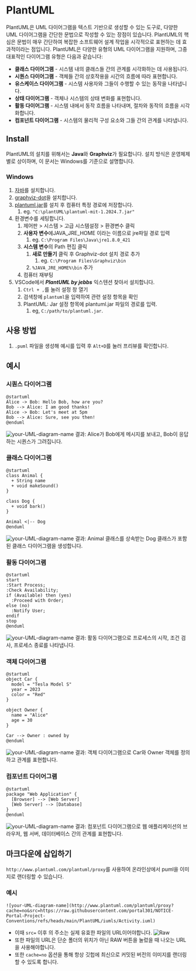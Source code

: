 # PlantUML
PlantUML은 UML 다이어그램을 텍스트 기반으로 생성할 수 있는 도구로, 다양한 UML 다이어그램을 간단한 문법으로 작성할 수 있는 장점이 있습니다. PlantUML의 핵심은 문법이 매우 간단하여 복잡한 소프트웨어 설계 작업을 시각적으로 표현하는 데 효과적이라는 점입니다. PlantUML은 다양한 유형의 UML 다이어그램을 지원하며, 그중 대표적인 다이어그램 유형은 다음과 같습니다:

- **클래스 다이어그램** - 시스템 내의 클래스들 간의 관계를 시각화하는 데 사용됩니다.
- **시퀀스 다이어그램** - 객체들 간의 상호작용을 시간의 흐름에 따라 표현합니다.
- **유스케이스 다이어그램** - 시스템 사용자와 그들이 수행할 수 있는 동작을 나타냅니다.
- **상태 다이어그램** - 객체나 시스템의 상태 변화를 표현합니다.
- **활동 다이어그램** - 시스템 내에서 동작 흐름을 나타내며, 절차와 동작의 흐름을 시각화합니다.
- **컴포넌트 다이어그램** - 시스템의 물리적 구성 요소와 그들 간의 관계를 나타냅니다.


## Install
PlantUML의 설치를 위해서는 **Java**와 **Graphviz**가 필요합니다. 설치 방식은 운영체제별로 상이하며, 이 문서는 Windows를 기준으로 설명합니다.

### Windows
1. [자바](!https://www.java.com/ko/download/ie_manual.jsp?locale=ko)를 설치합니다.
2. [graphviz-dot](!https://plantuml.com/ko/graphviz-dot)을 설치합니다.
3. [plantuml.jar](!https://plantuml.com/ko/download)를 설치 후 컴퓨터 특정 경로에 저장합니다.
   1. eg. ```"C:\plantUML\plantuml-mit-1.2024.7.jar"```
4. 환경변수를 세팅합니다.
   1. 제어판 > 시스템 > 고급 시스템설정 > 환경변수 클릭
   2. **사용자 변수**에JAVA_JRE_HOME 이라는 이름으로 jre파일 경로 입력
      1. eg. ```C:\Program Files\Java\jre1.8.0_421```
   3. **시스템 변수**의 Path 편집 클릭
      1. **새로 만들기** 클릭 후 Graphviz-dot 설치 경로 추가 
         1. eg. ```C:\Program Files\Graphviz\bin```
      2. ```%JAVA_JRE_HOME%\bin``` 추가
   4. 컴퓨터 재부팅
5. VSCode에서 ***PlantUML by jebbs*** 익스텐션 찾아서 설치합니다.
   1. ```Ctrl + ,```를 눌러 설정 창 열기
   2. 검색창에 ```plantuml```을 입력하여 관련 설정 항목을 확인
   3. PlantUML: Jar 설정 항목에 plantuml.jar 파일의 경로를 입력. 
      1. eg, ```C:/path/to/plantuml.jar```.
   
## 사용 방법
1. ```.puml``` 파일을 생성해 예시를 입력 후 ```Alt+D```를 눌러 프리뷰를 확인합니다.


## 예시
### 시퀀스 다이어그램
```iuml 
@startuml
Alice -> Bob: Hello Bob, how are you?
Bob --> Alice: I am good thanks!
Alice -> Bob: Let's meet at 5pm
Bob --> Alice: Sure, see you then!
@enduml
```
![your-UML-diagram-name](http://www.plantuml.com/plantuml/proxy?cache=no&src=https://raw.githubusercontent.com/portal301/NOTICE-Portal-Project-Conventions/refs/heads/main/PlantUML/iumls/Sequence.iuml)
결과: Alice가 Bob에게 메시지를 보내고, Bob이 응답하는 시퀀스가 그려집니다.


### 클래스 다이어그램
```
@startuml
class Animal {
  + String name
  + void makeSound()
}

class Dog {
  + void bark()
}

Animal <|-- Dog
@enduml
```
![your-UML-diagram-name](http://www.plantuml.com/plantuml/proxy?cache=no&src=https://raw.githubusercontent.com/portal301/NOTICE-Portal-Project-Conventions/refs/heads/main/PlantUML/iumls/Class.iuml)
결과: Animal 클래스를 상속받는 Dog 클래스가 포함된 클래스 다이어그램을 생성합니다.

### 활동 다이어그램
```
@startuml
start
:Start Process;
:Check Availability;
if (Available) then (yes)
  :Proceed with Order;
else (no)
  :Notify User;
endif
stop
@enduml
```
![your-UML-diagram-name](http://www.plantuml.com/plantuml/proxy?cache=no&src=https://raw.githubusercontent.com/portal301/NOTICE-Portal-Project-Conventions/refs/heads/main/PlantUML/iumls/Activity.iuml)
결과: 활동 다이어그램으로 프로세스의 시작, 조건 검사, 프로세스 종료를 나타냅니다.

### 객체 다이어그램
```
@startuml
object Car {
  model = "Tesla Model S"
  year = 2023
  color = "Red"
}

object Owner {
  name = "Alice"
  age = 30
}

Car --> Owner : owned by
@enduml
```
![your-UML-diagram-name](http://www.plantuml.com/plantuml/proxy?cache=no&src=https://raw.githubusercontent.com/portal301/NOTICE-Portal-Project-Conventions/refs/heads/main/PlantUML/iumls/Object.iuml)
결과: 객체 다이어그램으로 Car와 Owner 객체를 정의하고 관계를 표현합니다.

### 컴포넌트 다이어그램 
```
@startuml
package "Web Application" {
  [Browser] --> [Web Server]
  [Web Server] --> [Database]
}
@enduml
```
![your-UML-diagram-name](http://www.plantuml.com/plantuml/proxy?cache=no&src=https://raw.githubusercontent.com/portal301/NOTICE-Portal-Project-Conventions/refs/heads/main/PlantUML/iumls/Component.iuml)
결과: 컴포넌트 다이어그램으로 웹 애플리케이션의 브라우저, 웹 서버, 데이터베이스 간의 관계를 표현합니다.

## 마크다운에 삽입하기
```http://www.plantuml.com/plantuml/proxy```를 사용하여 온라인상에서 puml을 이미지로 랜더링할 수 있습니다.

### 예시
```![your-UML-diagram-name](http://www.plantuml.com/plantuml/proxy?cache=no&src=https://raw.githubusercontent.com/portal301/NOTICE-Portal-Project-Conventions/refs/heads/main/PlantUML/iumls/Activity.iuml)```

- 이때 ```src=``` 이후 의 주소는 실제 유효한 파일의 URL이어야합니다.
  ![Raw](Images/image.png)
- 또한 파일의 URL은 단순 폴더의 위치가 아닌 RAW 버튼을 눌렀을 때 나오는 URL을 사용해야합니다.
- 또한 ```cache=no``` 옵션을 통해 항상 깃헙에 최신으로 커밋된 버전의 이미지를 랜더링 할 수 있도록 합니다.